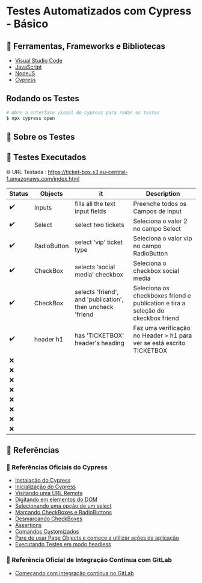 <div align="center">
   <img src=""/>
</div>

# Testes Automatizados com Cypress - Básico



## 🧰 Ferramentas, Frameworks e Bibliotecas 

* [Visual Studio Code]()
* [JavaScript]() 
* [NodeJS]()
* [Cypress]()


## Rodando os Testes 

```bash
# Abre a interface visual do Cypress para rodar os testes
$ npx cypress open

```

## 🚀 Sobre os Testes




## 🧪 Testes Executados 

🌐 URL Testada : https://ticket-box.s3.eu-central-1.amazonaws.com/index.html

| Status | Objects     | it                                                        | Description                                                                      |
| ------ | ----------- | --------------------------------------------------------- | -------------------------------------------------------------------------------- |
| ✔️      | Inputs      | fills all the text input fields                           | Preenche todos os Campos de Input                                                |
| ✔️      | Select      | select two tickets                                        | Seleciona o valor 2 no campo Select                                              |
| ✔️      | RadioButton | select 'vip' ticket type                                  | Seleciona o valor vip no campo RadioButton                                       |
| ✔️      | CheckBox    | selects 'social media' checkbox                           | Seleciona o checkbox social media                                                |
| ✔️      | CheckBox    | selects 'friend', and 'publication', then uncheck 'friend | Seleciona os checkboxes friend e publication e tira a seleção do ckeckbox friend |
| ✔️      | header h1   | has 'TICKETBOX' header's heading                          | Faz uma verificação no Header > h1 para ver se está escrito TICKETBOX            |
| ❌      |             |                                                           |                                                                                  |
| ❌      |             |                                                           |                                                                                  |
| ❌      |             |                                                           |                                                                                  |
| ❌      |             |                                                           |                                                                                  |
| ❌      |             |                                                           |                                                                                  |
| ❌      |             |                                                           |                                                                                  |
| ❌      |             |                                                           |                                                                                  |
| ❌      |             |                                                           |                                                                                  |

## 🔗 Referências

### 🔗 Referências Oficiais do Cypress
- [Instalação do Cypress](https://docs.cypress.io/guides/getting-started/installing-cypress#System-requirements)
- [Inicialização do Cypress](https://docs.cypress.io/guides/getting-started/installing-cypress#Opening-Cypress)
- [Visitando uma URL Remota](https://docs.cypress.io/api/commands/visit#Syntax)
- [Digitando em elementos do DOM](https://docs.cypress.io/api/commands/type#Syntax)
- [Selecionando uma opção de um select](https://docs.cypress.io/api/commands/select#Syntax)
- [Marcando CheckBoxes e RadioButtons](https://docs.cypress.io/api/commands/check#Syntax)
- [Desmarcando CheckBoxes](https://docs.cypress.io/api/commands/uncheck#Syntax)
- [Assertions](https://docs.cypress.io/guides/references/assertions#Length)
- [Comandos Customizados](https://docs.cypress.io/api/cypress-api/custom-commands#Syntax)
- [Pare de usar Page Objects e comece a utilizar ações da aplicação](https://www.cypress.io/blog/2019/01/03/stop-using-page-objects-and-start-using-app-actions/)
- [Executando Testes em modo headless](https://docs.cypress.io/guides/guides/command-line#Commands)

### 🔗 Referência Oficial de Integração Contínua com GitLab 
- [Começando com integração continua no GitLab](https://docs.gitlab.com/ee/ci/#getting-started)
